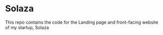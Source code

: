 # Solaza
This repo contains the code for the Landing page and front-facing website of my startup, Solaza

